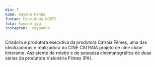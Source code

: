 ```yaml
---
dia: 7
nome: Rayane Penha
funcao: Convidada NORTE
foto: Rayane.jpg
instagram: _raypenha
---
```

Criadora e produtora executiva da produtora Catraia Filmes, uma das idealizadoras e realizadora do CINE CATRAIA projeto de cine clube itinerante. Assistente de roteiro e de pesquisa cinematográfica de duas séries da produtora Visionária Filmes (PA).

